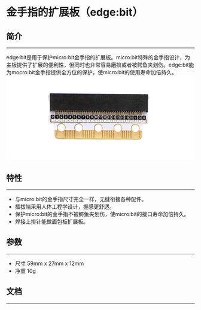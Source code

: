 # 金手指的扩展板（edge:bit）

## 简介
---

edge:bit是用于保护micro:bit金手指的扩展板。micro:bit特殊的金手指设计，为主板提供了扩展的便利性，但同时也非常容易磨损或者被鳄鱼夹划伤。edge:bit能为mocro:bit金手指提供全方位的保护，使micro:bit的使用寿命加倍持久。
![](./images/s25RgSe.jpg)



## 特性
---

- 与micro:bit的金手指尺寸完全一样，无缝衔接各种配件。
- 插拔端采用人体工程学设计，握感更舒适。
- 保护micro:bit的金手指不被鳄鱼夹划伤，使micro:bit的接口寿命加倍持久。
- 焊接上排针能做面包板扩展板。


## 参数
---

- 尺寸 59mm x 27mm x 12mm
- 净重 10g

## 文档
---




















